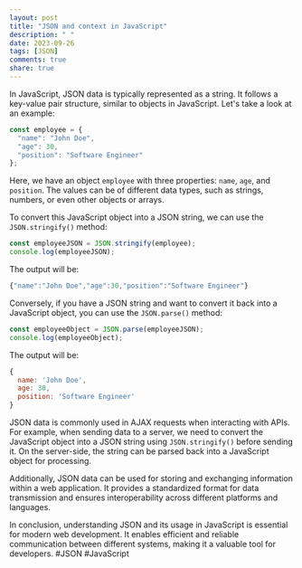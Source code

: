 ```yaml
---
layout: post
title: "JSON and context in JavaScript"
description: " "
date: 2023-09-26
tags: [JSON]
comments: true
share: true
---
```


In JavaScript, JSON data is typically represented as a string. It follows a key-value pair structure, similar to objects in JavaScript. Let's take a look at an example:

```javascript
const employee = {
  "name": "John Doe",
  "age": 30,
  "position": "Software Engineer"
};
```

Here, we have an object `employee` with three properties: `name`, `age`, and `position`. The values can be of different data types, such as strings, numbers, or even other objects or arrays.

To convert this JavaScript object into a JSON string, we can use the `JSON.stringify()` method:

```javascript
const employeeJSON = JSON.stringify(employee);
console.log(employeeJSON);
```

The output will be:

```javascript
{"name":"John Doe","age":30,"position":"Software Engineer"}
```

Conversely, if you have a JSON string and want to convert it back into a JavaScript object, you can use the `JSON.parse()` method:

```javascript
const employeeObject = JSON.parse(employeeJSON);
console.log(employeeObject);
```

The output will be:

```javascript
{
  name: 'John Doe',
  age: 30,
  position: 'Software Engineer'
}
```

JSON data is commonly used in AJAX requests when interacting with APIs. For example, when sending data to a server, we need to convert the JavaScript object into a JSON string using `JSON.stringify()` before sending it. On the server-side, the string can be parsed back into a JavaScript object for processing.

Additionally, JSON data can be used for storing and exchanging information within a web application. It provides a standardized format for data transmission and ensures interoperability across different platforms and languages.

In conclusion, understanding JSON and its usage in JavaScript is essential for modern web development. It enables efficient and reliable communication between different systems, making it a valuable tool for developers. #JSON #JavaScript